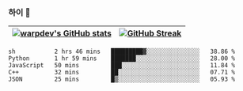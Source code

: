 
### 하이 👋
[![warpdev's GitHub stats](https://github-readme-stats.vercel.app/api?username=warpdev&show_icons=true&theme=vue-dark)](#) |[![GitHub Streak](https://github-readme-streak-stats.herokuapp.com/?user=warpdev&theme=dark)](#)
--- | --- |
<!--START_SECTION:waka-->
```text
sh           2 hrs 46 mins   █████████▓░░░░░░░░░░░░░░░   38.86 % 
Python       1 hr 59 mins    ███████░░░░░░░░░░░░░░░░░░   28.00 % 
JavaScript   50 mins         ███░░░░░░░░░░░░░░░░░░░░░░   11.84 % 
C++          32 mins         ██░░░░░░░░░░░░░░░░░░░░░░░   07.71 % 
JSON         25 mins         █▒░░░░░░░░░░░░░░░░░░░░░░░   05.93 % 
```
<!--END_SECTION:waka-->

<!--
**warpdev/warpdev** is a ✨ _special_ ✨ repository because its `README.md` (this file) appears on your GitHub profile.

Here are some ideas to get you started:

- 🔭 I’m currently working on ...
- 🌱 I’m currently learning ...
- 👯 I’m looking to collaborate on ...
- 🤔 I’m looking for help with ...
- 💬 Ask me about ...
- 📫 How to reach me: ...
- 😄 Pronouns: ...
- ⚡ Fun fact: ...
-->
